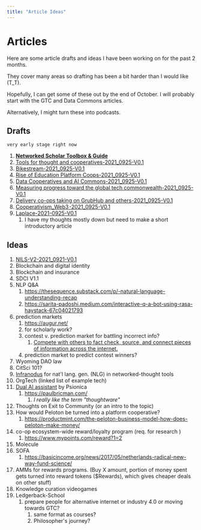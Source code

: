 ```yaml
---
title: "Article Ideas"
---
```


# Articles

Here are some article drafts and ideas I have been working on for the past 2 months.

They cover many areas so drafting has been a bit harder than I would like (T_T).

Hopefully, I can get some of these out by the end of October. I will probably start with the GTC and Data Commons articles.

Alternatively, I might turn these into podcasts.

## Drafts
`very early stage right now`
1. [**Networked Scholar Toolbox & Guide**](https://docs.google.com/document/d/1JIF0ClF5tmDcc8AOo8j1KdlVau6AgSr11aup_B5e7VA/edit?usp=sharing)
2. [Tools for thought and cooperatives-2021_0925-V0.1](Garden-1/Tools%20for%20thought%20and%20cooperatives-2021_0925-V0.1.md)
4. [Bikestream-2021_0925-V0.1](Garden-1/Bikestream-2021_0925-V0.1.md)
6. [Rise of Education Platform Coops-2021_0925-V0.1](Garden-1/Rise%20of%20Education%20Platform%20Coops-2021_0925-V0.1.md)
7. [Data Cooperatives and AI Commons-2021_0925-V0.1](Garden-1/Data%20Cooperatives%20and%20AI%20Commons-2021_0925-V0.1.md)
11. [Measuring progress toward the global tech commonwealth-2021_0925-V0.1](Garden-1/Measuring%20progress%20toward%20the%20global%20tech%20commonwealth-2021_0925-V0.1.md)
12. [Delivery co-ops taking on GrubHub and others-2021_0925-V0.1](Garden-1/Delivery%20co-ops%20taking%20on%20GrubHub%20and%20others-2021_0925-V0.1.md)
13. [Cooperativism_Web3 -2021_0925-V0.1](Garden-1/Cooperativism_Web3 -2021_0925-V0.1.md)
14. [Laplace-2021-0925-V0.1](Garden-1/Laplace-2021-0925-V0.1.md)
	1. I have my thoughts mostly down but need to make a short introductory article


## Ideas

1. [NILS-V2-2021_0921-V0.1](Garden-1/NILS-V2-2021_0921-V0.1.md)
2. Blockchain and digital identity
3. Blockchain and insurance
4. SDCI V1.1
23. NLP Q&A
	1. https://thesequence.substack.com/p/-natural-language-understanding-recap
	2. https://sarita-padoshi.medium.com/interactive-q-a-bot-using-rasa-haystack-67c04021793
24. prediction markets
	1. https://augur.net/
	2. for scholarly work?
	3. contest v. prediction market for battling incorrect info?
		1. [Compete with others to fact check, source, and connect pieces of information across the internet.](https://bridger.live/)
	4. prediction market to predict contest winners?
25. Wyoming DAO law
26. CitSci  101?
27. [Infranodus](https://infranodus.com/) for nat'l lang. gen. (NLG) in networked-thought tools
28. OrgTech (linked list of example tech)
29. [Dual AI assistant](https://psionica.org/tools/dual/) by Psionica
	1. https://paulbricman.com/
		1. *I really like the term "thoughtware"*
30. Thoughts on Exit to Community (or an intro to the topic)
31. How would Peloton be turned into a platform cooperative?
	1. https://productmint.com/the-peloton-business-model-how-does-peloton-make-money/
32. co-op ecosystem-wide reward/loyalty program (req. for research )
	1. https://www.mypoints.com/reward?1=2
33. Molecule 
34. SOFA
	1. https://basicincome.org/news/2017/05/netherlands-radical-new-way-fund-science/
35. AMMs for rewards programs. (Buy X amount, portion of money spent gets turned into reward tokens ($Rewards), which gives cheaper deals on other stuff)
36. Knowledge curation videogames
37. Ledgerback-School
	1. prepare people for alternative internet or industry 4.0 or moving towards GTC?
		1. same format as courses?
		2. Philosopher's journey?


